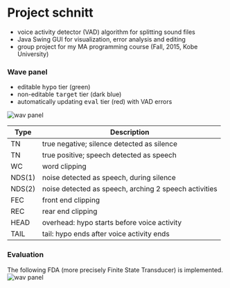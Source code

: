 # Project schnitt
* voice activity detector (VAD) algorithm for splitting sound files
* Java Swing GUI for visualization, error analysis and editing
* group project for my MA programming course (Fall, 2015, Kobe University)


### Wave panel
  * editable <tt>hypo</tt> tier (green)
  * non-editable <tt>target</tt> tier (dark blue)
  * automatically updating <tt>eval</tt> tier (red) with VAD errors
  
![wav panel](https://github.com/kinokocchi/schnitt/blob/master/doc/wavpanel_20151127.png)

Type  | Description
------|------------------------------------------------------
TN    |true negative; silence detected as silence
TN    |true positive; speech detected as speech
WC    |word clipping 
NDS(1)|noise detected as speech, during silence
NDS(2)|noise detected as speech, arching 2 speech activities
FEC 	|front end clipping
REC 	|rear end clipping
HEAD 	|overhead: hypo starts before voice activity
TAIL 	|tail: hypo ends after voice activity ends


### Evaluation 
The following FDA (more precisely Finite State Transducer) is implemented.
![wav panel](https://github.com/kinokocchi/schnitt/blob/master/doc/vad-trans.png)



